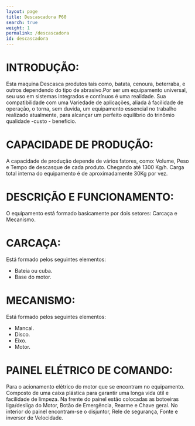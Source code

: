 ```yaml
---
layout: page
title: Descascadora P60
search: true
weight: 1
permalink: /descascadora
id: descascadora
---
```


# INTRODUÇÃO:
Esta maquina Descasca produtos tais como, batata, cenoura, beterraba, e outros dependendo do tipo de abrasivo.Por ser um equipamento universal, seu uso em sistemas integrados e contínuos é uma realidade. Sua compatibilidade com uma Variedade de aplicações, aliada á facilidade de operação, o torna, sem duvida, um equipamento essencial no trabalho realizado atualmente, para alcançar um perfeito equilíbrio do trinômio qualidade -custo - beneficio.

# CAPACIDADE DE PRODUÇÃO:
A capacidade de produção depende de vários fatores, como: Volume, Peso e Tempo de descasque de cada produto. Chegando até 1300 Kg/h.
Carga total interna do equipamento é de aproximadamente 30Kg por vez.

# DESCRIÇÃO E FUNCIONAMENTO:
O equipamento está formado basicamente por dois setores: Carcaça e Mecanismo.

# CARCAÇA:
 Está formado pelos seguintes elementos:
- Bateia ou cuba.
- Base do motor.

# MECANISMO:
Está formado pelos seguintes elementos:
- Mancal.
- Disco.
- Eixo.
- Motor.

# PAINEL ELÉTRICO DE COMANDO:
Para o acionamento elétrico do motor que se encontram no equipamento.
Composto de uma caixa plástica para garantir uma longa vida útil e facilidade de limpeza.
Na frente do painel estão colocadas as botoeiras liga/desliga do Motor, Botão de Emergência, Rearme e Chave geral.
No interior do painel encontram-se o disjuntor, Rele de segurança, Fonte e inversor de Velocidade.